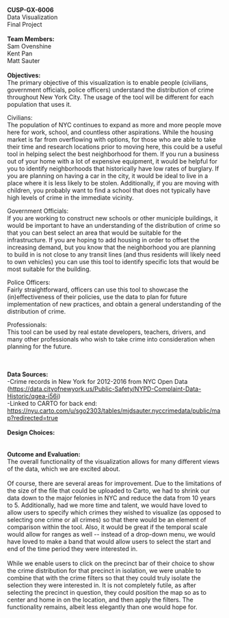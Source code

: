 <b>CUSP-GX-6006</b><br>
Data Visualization<br>
Final Project<br><br>
<b>Team Members:</b><br>
Sam Ovenshine<br>
Kent Pan<br>
Matt Sauter<br><br>
<b>Objectives:</b><br>
The primary objective of this visualization is to enable people (civilians, government officials, police officers) understand the distribution of crime throughout New York City. The usage of the tool will be different for each population that uses it.

Civilians:<br>
The population of NYC continues to expand as more and more people move here for work, school, and countless other aspirations. While the housing market is far from overflowing with options, for those who are able to take their time and research locations prior to moving here, this could be a useful tool in helping select the best neighborhood for them. If you run a business out of your home with a lot of expensive equipment, it would be helpful for you to identify neighborhoods that historically have low rates of burglary. If you are planning on having a car in the city, it would be ideal to live in a place where it is less likely to be stolen. Additionally, if you are moving with children, you probably want to find a school that does not typically have high levels of crime in the immediate vicinity.

Government Officials:<br>
If you are working to construct new schools or other municiple buildings, it would be important to have an understanding of the distribution of crime so that you can best select an area that would be suitable for the infrastructure. If you are hoping to add housing in order to offset the increasing demand, but you know that the neighborhood you are planning to build in is not close to any transit lines (and thus residents will likely need to own vehicles) you can use this tool to identify specific lots that would be most suitable for the building. 

Police Officers:<br>
Fairly straightforward, officers can use this tool to showcase the (in)effectiveness of their policies, use the data to plan for future implementation of new practices, and obtain a general understanding of the distribution of crime.

Professionals:<br>
This tool can be used by real estate developers, teachers, drivers, and many other professionals who wish to take crime into consideration when planning for the future.

<br><br>
<b>Data Sources:</b><br>
-Crime records in New York for 2012-2016 from NYC Open Data (https://data.cityofnewyork.us/Public-Safety/NYPD-Complaint-Data-Historic/qgea-i56i)<br>
-Linked to CARTO for back end: https://nyu.carto.com/u/sgo2303/tables/mjdsauter.nyccrimedata/public/map?redirected=true
<br><br>
<b>Design Choices:</b><br>
<br><br>
<b>Outcome and Evaluation:</b><br>
The overall functionality of the visualization allows for many different views of the data, which we are excited about. 
<br><br>
Of course, there are several areas for improvement. Due to the limitations of the size of the file that could be uploaded to Carto, we had to shrink our data down to the major felonies in NYC and reduce the data from 10 years to 5. Additionally, had we more time and talent, we would have loved to allow users to specify which crimes they wished to visualize (as opposed to selecting one crime or all crimes) so that there would be an element of comparison within the tool. Also, it would be great if the temporal scale would allow for ranges as well -- instead of a drop-down menu, we would have loved to make a band that would allow users to select the start and end of the time period they were interested in. 
<br><br>
While we enable users to click on the precinct bar of their choice to show the crime distribution for that precinct in isolation, we were unable to combine that with the crime filters so that they could truly isolate the selection they were interested in. It is not completely futile, as after selecting the precinct in question, they could position the map so as to center and home in on the location, and then apply the filters. The functionality remains, albeit less elegantly than one would hope for. 
